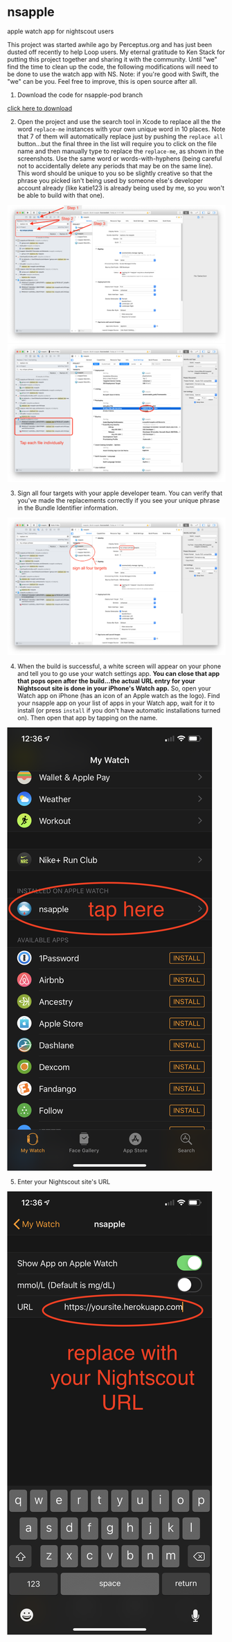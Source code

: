 # nsapple
apple watch app for nightscout users

This project was started awhile ago by Perceptus.org and has just been dusted off recently to help Loop users.  My eternal gratitude to Ken Stack for putting this project together and sharing it with the community.  Until "we" find the time to clean up the code, the following modifications will need to be done to use the watch app with NS.  Note: if you're good with Swift, the "we" can be you.  Feel free to improve, this is open source after all.


1.  Download the code for nsapple-pod branch

[click here to download](https://github.com/kdisimone/nsapple/archive/nsapple-pod.zip)

2. Open the project and use the search tool in Xcode to replace all the the word `replace-me` instances with your own unique word in 10 places. Note that 7 of them will automatically replace just by pushing the `replace all` button...but the final three in the list will require you to click on the file name and then manually type to replace the `replace-me`, as shown in the screenshots. Use the same word or words-with-hyphens (being careful not to accidentally delete any periods that may be on the same line).  This word should be unique to you so be slightly creative so that the phrase you picked isn't being used by someone else's developer account already (like katie123 is already being used by me, so you won't be able to build with that one). 

![files](https://github.com/Kdisimone/images/blob/master/replace-me.png)
![files](https://github.com/Kdisimone/images/blob/master/replace-me2.png)

3.  Sign all four targets with your apple developer team. You can verify that you've made the replacements correctly if you see your unique phrase in the Bundle Identifier information.

![sign](https://github.com/Kdisimone/images/blob/master/sign-target4.png)

4.  When the build is successful, a white screen will appear on your phone and tell you to go use your watch settings app. **You can close that app that pops open after the build...the actual URL entry for your Nightscout site is done in your iPhone's Watch app.**  So, open your Watch app on iPhone (has an icon of an Apple watch as the logo). Find your nsapple app on your list of apps in your Watch app, wait for it to install (or press `install` if you don't have automatic installations turned on). Then open that app by tapping on the name.

![sign](https://github.com/Kdisimone/images/blob/master/tap-here.png)

5. Enter your Nightscout site's URL

![sign](https://github.com/Kdisimone/images/blob/master/ns-url.png)
